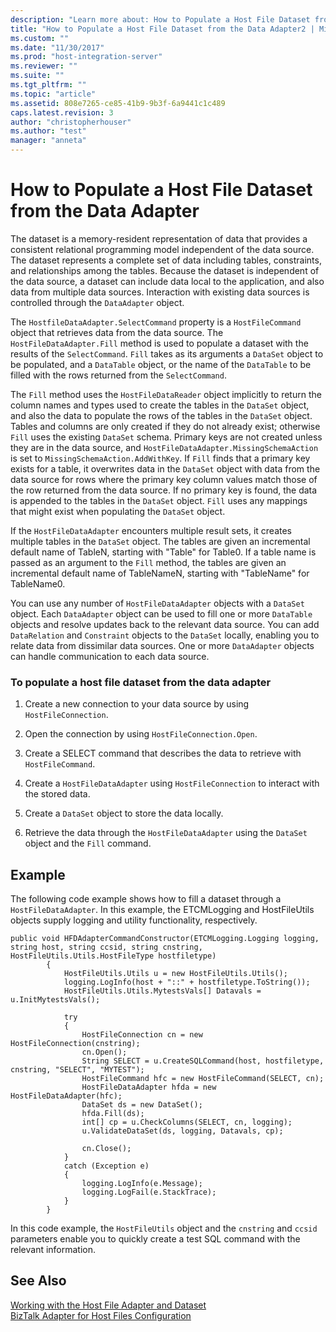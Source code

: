```yaml
---
description: "Learn more about: How to Populate a Host File Dataset from the Data Adapter"
title: "How to Populate a Host File Dataset from the Data Adapter2 | Microsoft Docs"
ms.custom: ""
ms.date: "11/30/2017"
ms.prod: "host-integration-server"
ms.reviewer: ""
ms.suite: ""
ms.tgt_pltfrm: ""
ms.topic: "article"
ms.assetid: 808e7265-ce85-41b9-9b3f-6a9441c1c489
caps.latest.revision: 3
author: "christopherhouser"
ms.author: "test"
manager: "anneta"
---
```

# How to Populate a Host File Dataset from the Data Adapter
The dataset is a memory-resident representation of data that provides a consistent relational programming model independent of the data source. The dataset represents a complete set of data including tables, constraints, and relationships among the tables. Because the dataset is independent of the data source, a dataset can include data local to the application, and also data from multiple data sources. Interaction with existing data sources is controlled through the `DataAdapter` object.  
  
 The `HostfileDataAdapter.SelectCommand` property is a `HostFileCommand` object that retrieves data from the data source. The `HostFileDataAdapter.Fill` method is used to populate a dataset with the results of the `SelectCommand`. `Fill` takes as its arguments a `DataSet` object to be populated, and a `DataTable` object, or the name of the `DataTable` to be filled with the rows returned from the `SelectCommand`.  
  
 The `Fill` method uses the `HostFileDataReader` object implicitly to return the column names and types used to create the tables in the `DataSet` object, and also the data to populate the rows of the tables in the `DataSet` object. Tables and columns are only created if they do not already exist; otherwise `Fill` uses the existing `DataSet` schema. Primary keys are not created unless they are in the data source, and `HostFileDataAdapter.MissingSchemaAction` is set to `MissingSchemaAction.AddWithKey`. If `Fill` finds that a primary key exists for a table, it overwrites data in the `DataSet` object with data from the data source for rows where the primary key column values match those of the row returned from the data source. If no primary key is found, the data is appended to the tables in the `DataSet` object. `Fill` uses any mappings that might exist when populating the `DataSet` object.  
  
 If the `HostFileDataAdapter` encounters multiple result sets, it creates multiple tables in the `DataSet` object. The tables are given an incremental default name of TableN, starting with "Table" for Table0. If a table name is passed as an argument to the `Fill` method, the tables are given an incremental default name of TableNameN, starting with "TableName" for TableName0.  
  
 You can use any number of `HostFileDataAdapter` objects with a `DataSet` object. Each `DataAdapter` object can be used to fill one or more `DataTable` objects and resolve updates back to the relevant data source. You can add `DataRelation` and `Constraint` objects to the `DataSet` locally, enabling you to relate data from dissimilar data sources. One or more `DataAdapter` objects can handle communication to each data source.  
  
### To populate a host file dataset from the data adapter  
  
1.  Create a new connection to your data source by using `HostFileConnection`.  
  
2.  Open the connection by using `HostFileConnection.Open`.  
  
3.  Create a SELECT command that describes the data to retrieve with `HostFileCommand`.  
  
4.  Create a `HostFileDataAdapter` using `HostFileConnection` to interact with the stored data.  
  
5.  Create a `DataSet` object to store the data locally.  
  
6.  Retrieve the data through the `HostFileDataAdapter` using the `DataSet` object and the `Fill` command.  
  
## Example  
 The following code example shows how to fill a dataset through a `HostFileDataAdapter`. In this example, the ETCMLogging and HostFileUtils objects supply logging and utility functionality, respectively.  
  
```  
public void HFDAdapterCommandConstructor(ETCMLogging.Logging logging, string host, string ccsid, string cnstring, HostFileUtils.Utils.HostFileType hostfiletype)  
        {  
            HostFileUtils.Utils u = new HostFileUtils.Utils();  
            logging.LogInfo(host + "::" + hostfiletype.ToString());  
            HostFileUtils.Utils.MytestsVals[] Datavals = u.InitMytestsVals();  
  
            try  
            {  
                HostFileConnection cn = new HostFileConnection(cnstring);  
                cn.Open();  
                String SELECT = u.CreateSQLCommand(host, hostfiletype, cnstring, "SELECT", "MYTEST");  
                HostFileCommand hfc = new HostFileCommand(SELECT, cn);  
                HostFileDataAdapter hfda = new HostFileDataAdapter(hfc);  
                DataSet ds = new DataSet();  
                hfda.Fill(ds);  
                int[] cp = u.CheckColumns(SELECT, cn, logging);  
                u.ValidateDataSet(ds, logging, Datavals, cp);  
  
                cn.Close();  
            }  
            catch (Exception e)  
            {  
                logging.LogInfo(e.Message);  
                logging.LogFail(e.StackTrace);  
            }  
        }  
```  
  
 In this code example, the `HostFileUtils` object and the `cnstring` and `ccsid` parameters enable you to quickly create a test SQL command with the relevant information.  
  
## See Also  
 [Working with the Host File Adapter and Dataset](../core/working-with-the-host-file-adapter-and-dataset2.md)   
 [BizTalk Adapter for Host Files Configuration](./biztalk-adapter-for-host-files-configuration1.md)
